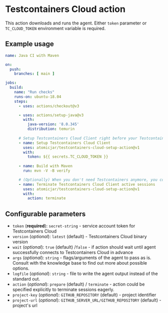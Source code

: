 # Testcontainers Cloud action

This action downloads and runs the agent. Either `token` parameter or `TC_CLOUD_TOKEN` environment variable is required.

## Example usage

```yaml
name: Java CI with Maven

on:
  push:
    branches: [ main ]

jobs:
  build:
    name: "Run checks"
    runs-on: ubuntu-18.04
    steps:
      - uses: actions/checkout@v3

      - uses: actions/setup-java@v3
        with:
          java-version: '8.0.345'
          distribution: temurin
          
      # Setup Testcontainers Cloud Client right before your Testcontainers tests
      - name: Setup Testcontainers Cloud Client
        uses: atomicjar/testcontainers-cloud-setup-action@v1
        with:
          token: ${{ secrets.TC_CLOUD_TOKEN }}
          
      - name: Build with Maven
        run: mvn -V -B verify

      # (Optionally) When you don't need Testcontainers anymore, you could terminate sessions eagerly
      - name: Terminate Testcontainers Cloud Client active sessions
        uses: atomicjar/testcontainers-cloud-setup-action@v1
        with:
          action: terminate
```

## Configurable parameters

- `token` (__required__):  `secret-string` - service account token for Testcontainers Cloud
- `version` (_optional_):  `latest` (default) - Testcontainers Cloud binary version
- `wait` (_optional_):  `true` (default) /`false` - if action should wait until agent successfully connects to Testcontainers Cloud in advance
- `args` (_optional_): `string` - flags/arguments of the agent to pass as is. Consult with the knowledge base to find out more about possible options.
- `logfile` (_optional_): `string` - file to write the agent output instead of the standard out.
- `action` (_optional_): `prepare` (default) / `terminate` - action could be specified explicitly to terminate sessions eagerly.
- `project-key` (_optional_): `GITHUB_REPOSITORY` (default) - project identifier
- `project-url` (_optional_): `GITHUB_SERVER_URL/GITHUB_REPOSITORY` (default) - project's url